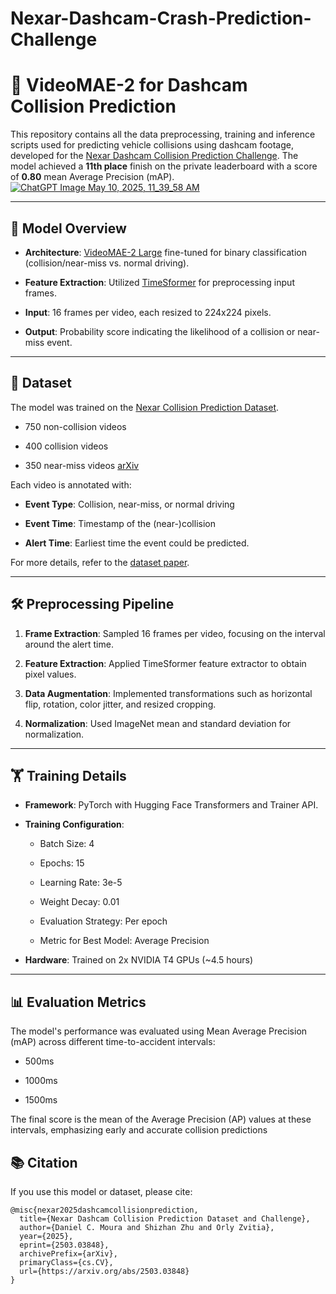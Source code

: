 # Nexar-Dashcam-Crash-Prediction-Challenge

# 🚗 VideoMAE-2 for Dashcam Collision Prediction

This repository contains all the data preprocessing, training and inference scripts used for predicting vehicle collisions using dashcam footage, developed for the [Nexar Dashcam Collision Prediction Challenge](https://www.kaggle.com/competitions/nexar-collision-prediction). The model achieved a
**11th place** finish on the private leaderboard with a score of **0.80** mean Average Precision (mAP).
[![ChatGPT Image May 10, 2025, 11_39_58 AM](https://github.com/user-attachments/assets/bda3bb70-dcb8-4b4d-995a-b67b7aecad73)](https://huggingface.co/jatinmehra/Accident-Detection-using-Dashcam)

----------

## 🧠 Model Overview

-   **Architecture**: [VideoMAE-2 Large](https://huggingface.co/MCG-NJU/videomae-large-finetuned-kinetics) fine-tuned for binary classification (collision/near-miss vs. normal driving).
    
-   **Feature Extraction**: Utilized [TimeSformer](https://huggingface.co/facebook/timesformer-base-finetuned-k400) for preprocessing input frames.
    
-   **Input**: 16 frames per video, each resized to 224x224 pixels.
    
-   **Output**: Probability score indicating the likelihood of a collision or near-miss event.
    

----------

## 📁 Dataset

The model was trained on the [Nexar Collision Prediction Dataset](https://huggingface.co/datasets/nexar-ai/nexar_collision_prediction).

-   750 non-collision videos
    
-   400 collision videos
    
-   350 near-miss videos [arXiv](https://arxiv.org/html/2503.03848v1?utm_source=chatgpt.com)
    

Each video is annotated with:

-   **Event Type**: Collision, near-miss, or normal driving
    
-   **Event Time**: Timestamp of the (near-)collision
    
-   **Alert Time**: Earliest time the event could be predicted.
    

For more details, refer to the [dataset paper](https://arxiv.org/abs/2503.03848).

----------

## 🛠️ Preprocessing Pipeline

1.  **Frame Extraction**: Sampled 16 frames per video, focusing on the interval around the alert time.
    
2.  **Feature Extraction**: Applied TimeSformer feature extractor to obtain pixel values.
    
3.  **Data Augmentation**: Implemented transformations such as horizontal flip, rotation, color jitter, and resized cropping.
    
4.  **Normalization**: Used ImageNet mean and standard deviation for normalization.
    

----------

## 🏋️ Training Details

-   **Framework**: PyTorch with Hugging Face Transformers and Trainer API.
    
-   **Training Configuration**:
    
    -   Batch Size: 4
        
    -   Epochs: 15
        
    -   Learning Rate: 3e-5
        
    -   Weight Decay: 0.01
        
    -   Evaluation Strategy: Per epoch
        
    -   Metric for Best Model: Average Precision
        
-   **Hardware**: Trained on 2x NVIDIA T4 GPUs (~4.5 hours)
    

----------

## 📊 Evaluation Metrics

The model's performance was evaluated using Mean Average Precision (mAP) across different time-to-accident intervals:

-   500ms
    
-   1000ms
    
-   1500ms

The final score is the mean of the Average Precision (AP) values at these intervals, emphasizing early and accurate collision predictions



## 📚 Citation

If you use this model or dataset, please cite:
```
@misc{nexar2025dashcamcollisionprediction,
  title={Nexar Dashcam Collision Prediction Dataset and Challenge},
  author={Daniel C. Moura and Shizhan Zhu and Orly Zvitia},
  year={2025},
  eprint={2503.03848},
  archivePrefix={arXiv},
  primaryClass={cs.CV},
  url={https://arxiv.org/abs/2503.03848}
}
```
